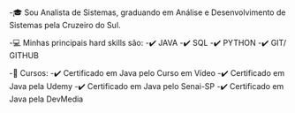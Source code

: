 -🎓 Sou Analista de Sistemas, graduando em Análise e Desenvolvimento de Sistemas pela Cruzeiro do Sul.

-💻 Minhas principais hard skills são:
-✔️ JAVA
-✔️ SQL
-✔️ PYTHON
-✔️ GIT/ GITHUB

-📖 Cursos:
-✔️ Certificado em Java pelo Curso em Vídeo
-✔️ Certificado em Java pela Udemy
-✔️ Certificado em Java pelo Senai-SP
-✔️ Certificado em Java pela DevMedia

<!---
AdrianoGSM/AdrianoGSM is a ✨ special ✨ repository because its `README.md` (this file) appears on your GitHub profile.
You can click the Preview link to take a look at your changes.
--->
